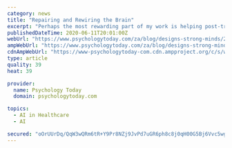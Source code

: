 ```yaml
---
category: news
title: "Repairing and Rewiring the Brain"
excerpt: "Perhaps the most rewarding part of my work is helping post-traumatic brain injury clients to regain mastery of skills they thought were lost forever. Many of you may be familiar with this aspect of my work from Clark Elliott’s book,"
publishedDateTime: 2020-06-11T20:01:00Z
webUrl: "https://www.psychologytoday.com/za/blog/designs-strong-minds/202006/repairing-and-rewiring-the-brain"
ampWebUrl: "https://www.psychologytoday.com/za/blog/designs-strong-minds/202006/repairing-and-rewiring-the-brain?amp"
cdnAmpWebUrl: "https://www-psychologytoday-com.cdn.ampproject.org/c/s/www.psychologytoday.com/za/blog/designs-strong-minds/202006/repairing-and-rewiring-the-brain?amp"
type: article
quality: 39
heat: 39

provider:
  name: Psychology Today
  domain: psychologytoday.com

topics:
  - AI in Healthcare
  - AI

secured: "oOrUUrDq/QqW3wQRm6tR+Y9Pr8NZj9JvPd7uGR6ph8c8j0qH00G5Bj6Vvc5wgghWfRB9nCCt2xBGf/gcnQ/Wmx71pq5QZ4P+yjxym6W6GYMEQadD0uF7/1EDlpat166dLMOxKu28BMTM/5saTpv9folvD/noCA5mJXOSE2O2vW8YjES1We3i6Z+DZ+bRZ44Bd+KtOK/I9x9brVTjuTBySOTtR4Nabet1rOOGK+Pi7HqtZgV5105B+TwxHejaCiIIqWUctobLBedip4iGJbsCIuSdihNpgUAHbYItOHERyWR5OWq+FjX62Sq/6j/+YMdUlWYwzZK94n7u0x79P6y7Uw==;yp98wlw6gB4msszqNaOS7A=="
---
```


